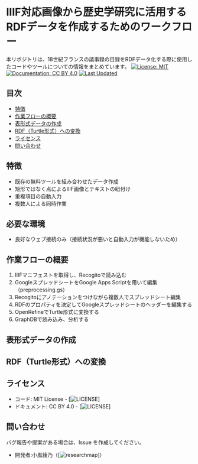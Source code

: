 # IIIF対応画像から歴史学研究に活用するRDFデータを作成するためのワークフロー
本リポジトリは、18世紀フランスの議事録の目録をRDFデータ化する際に使用したコードやツールについての情報をまとめています。
[![License: MIT](https://img.shields.io/badge/License-MIT-green.svg)](LICENSE)
[![Documentation: CC BY 4.0](https://img.shields.io/badge/Docs-CC%20BY%204.0-blue.svg)](LICENSE)
[![Last Updated](https://img.shields.io/github/last-commit/ayanosk/historical-rdf-workflow)](https://github.com/ayanosk/historical-rdf-workflow)

## 目次
- [特徴](#特徴)
- [作業フローの概要](#作業フローの概要)
- [表形式データの作成](#表形式データの作成)
- [RDF（Turtle形式）への変換](#RDF（Turtle形式）への変換)
- [ライセンス](#ライセンス)
- [問い合わせ](#問い合わせ)

## 特徴
- 既存の無料ツールを組み合わせたデータ作成
- 矩形ではなく点によるIIIF画像とテキストの紐付け
- 重複項目の自動入力
- 複数人による同時作業

## 必要な環境
- 良好なウェブ接続のみ（接続状況が悪いと自動入力が機能しないため）

## 作業フローの概要
1. IIIFマニフェストを取得し、Recogitoで読み込む
2. GoogleスプレッドシートをGoogle Apps Scriptを用いて編集（preprocessing.gs）
3. Recogitoにアノテーションをつけながら複数人でスプレッドシート編集
4. RDFのプロパティを決定してGoogleスプレッドシートのヘッダーを編集する
5. OpenRefineでTurtle形式に変換する
6. GraphDBで読み込み、分析する

## 表形式データの作成

## RDF（Turtle形式）への変換

## ライセンス
- コード: MIT License - [![LICENSE](https://opensource.org/licenses/MIT)]
- ドキュメント: CC BY 4.0 - [![LICENSE](https://creativecommons.org/licenses/by/4.0/deed.ja)]

## 問い合わせ
バグ報告や提案がある場合は、Issue を作成してください。

- 開発者:小風綾乃（[![researchmap](https://researchmap.jp/ayano_sanno)]）



